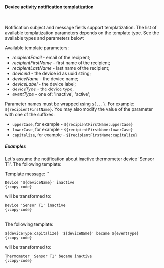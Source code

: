 #### Device activity notification templatization

<div class="divider"></div>
<br/>

Notification subject and message fields support templatization. The list of available templatization parameters depends on the template type.
See the available types and parameters below:

Available template parameters:

  * *recipientEmail* - email of the recipient;
  * *recipientFirstName* - first name of the recipient;
  * *recipientLastName* - last name of the recipient;
  * *deviceId* - the device id as uuid string;
  * *deviceName* - the device name;    
  * *deviceLabel* - the device label;    
  * *deviceType* - the device type;
  * *eventType* - one of: 'inactive', 'active';

Parameter names must be wrapped using `${...}`. For example: `${recipientFirstName}`. 
You may also modify the value of the parameter with one of the suffixes:

  * `upperCase`, for example - `${recipientFirstName:upperCase}`
  * `lowerCase`, for example - `${recipientFirstName:lowerCase}`
  * `capitalize`, for example - `${recipientFirstName:capitalize}`

<div class="divider"></div>

##### Examples

Let's assume the notification about inactive thermometer device 'Sensor T1'. 
The following template:

Template message: ``

```text
Device '${deviceName}' inactive
{:copy-code}
```

will be transformed to:

```text
Device 'Sensor T1' inactive
{:copy-code}
```


<br>
The following template:

```text
${deviceType:capitalize} '${deviceName}' became ${eventType}
{:copy-code}
```

will be transformed to:

```text
Thermometer 'Sensor T1' became inactive
{:copy-code}
```
<br>
<br>
